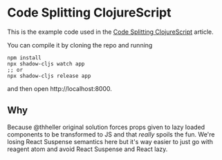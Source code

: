 # Code Splitting ClojureScript

This is the example code used in the [Code Splitting ClojureScript](https://code.thheller.com/blog/shadow-cljs/2019/03/03/code-splitting-clojurescript.html) article.

You can compile it by cloning the repo and running

```
npm install
npx shadow-cljs watch app
;; or
npx shadow-cljs release app
```

and then open http://localhost:8000.

## Why

Because @thheller original solution forces props given to lazy loaded components to be transformed to JS and that *really* spoils the fun. We're losing React Suspense semantics here but it's way easier to just go with reagent atom and avoid React Suspense and React lazy.
